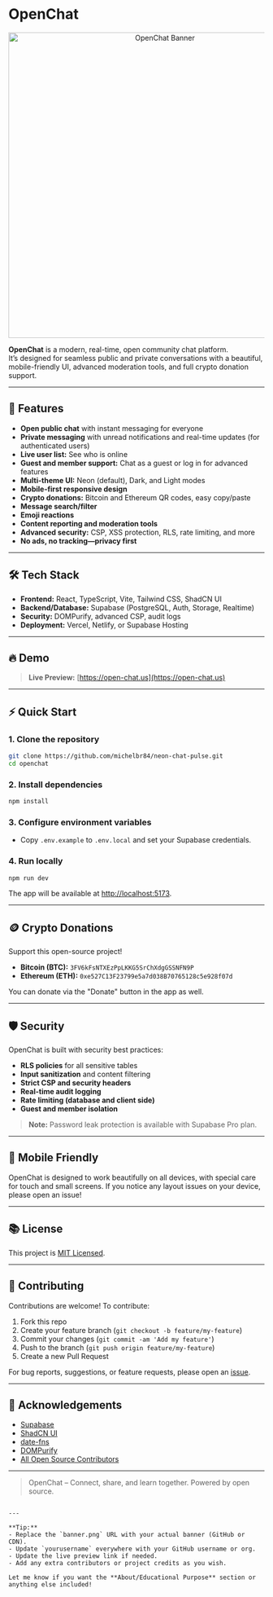 # OpenChat

<p align="center">
  <img src="https://github.com/michelbr84/neon-chat-pulse/blob/main/openchat.png" alt="OpenChat Banner" width="600"/>
</p>

**OpenChat** is a modern, real-time, open community chat platform.  
It’s designed for seamless public and private conversations with a beautiful, mobile-friendly UI, advanced moderation tools, and full crypto donation support.

---

## 🚀 Features

- **Open public chat** with instant messaging for everyone
- **Private messaging** with unread notifications and real-time updates (for authenticated users)
- **Live user list:** See who is online
- **Guest and member support:** Chat as a guest or log in for advanced features
- **Multi-theme UI:** Neon (default), Dark, and Light modes
- **Mobile-first responsive design**
- **Crypto donations:** Bitcoin and Ethereum QR codes, easy copy/paste
- **Message search/filter**
- **Emoji reactions**
- **Content reporting and moderation tools**
- **Advanced security:** CSP, XSS protection, RLS, rate limiting, and more
- **No ads, no tracking—privacy first**

---

## 🛠️ Tech Stack

- **Frontend:** React, TypeScript, Vite, Tailwind CSS, ShadCN UI
- **Backend/Database:** Supabase (PostgreSQL, Auth, Storage, Realtime)
- **Security:** DOMPurify, advanced CSP, audit logs
- **Deployment:** Vercel, Netlify, or Supabase Hosting

---

## 🔥 Demo

> **Live Preview:** [https://open-chat.us](https://open-chat.us)

---

## ⚡ Quick Start

### 1. Clone the repository

```bash
git clone https://github.com/michelbr84/neon-chat-pulse.git
cd openchat
````

### 2. Install dependencies

```bash
npm install
```

### 3. Configure environment variables

* Copy `.env.example` to `.env.local` and set your Supabase credentials.

### 4. Run locally

```bash
npm run dev
```

The app will be available at [http://localhost:5173](http://localhost:5173).

---

## 🪙 Crypto Donations

Support this open-source project!

* **Bitcoin (BTC):** `3FV6kFsNTXEzPpLKKG5SrChXdgGSSNFN9P`
* **Ethereum (ETH):** `0xe527C13F23799e5a7d038B70765128c5e928f07d`

You can donate via the "Donate" button in the app as well.

---

## 🛡️ Security

OpenChat is built with security best practices:

* **RLS policies** for all sensitive tables
* **Input sanitization** and content filtering
* **Strict CSP and security headers**
* **Real-time audit logging**
* **Rate limiting (database and client side)**
* **Guest and member isolation**

> **Note:** Password leak protection is available with Supabase Pro plan.

---

## 📱 Mobile Friendly

OpenChat is designed to work beautifully on all devices, with special care for touch and small screens.
If you notice any layout issues on your device, please open an issue!

---

## 📚 License

This project is [MIT Licensed](LICENSE).

---

## 🤝 Contributing

Contributions are welcome! To contribute:

1. Fork this repo
2. Create your feature branch (`git checkout -b feature/my-feature`)
3. Commit your changes (`git commit -am 'Add my feature'`)
4. Push to the branch (`git push origin feature/my-feature`)
5. Create a new Pull Request

For bug reports, suggestions, or feature requests, please open an [issue](https://github.com/yourusername/openchat/issues).

---

## 🙏 Acknowledgements

* [Supabase](https://supabase.com/)
* [ShadCN UI](https://ui.shadcn.com/)
* [date-fns](https://date-fns.org/)
* [DOMPurify](https://github.com/cure53/DOMPurify)
* [All Open Source Contributors](https://github.com/yourusername/openchat/graphs/contributors)

---

> OpenChat – Connect, share, and learn together.
> Powered by open source.

```

---

**Tip:**  
- Replace the `banner.png` URL with your actual banner (GitHub or CDN).
- Update `yourusername` everywhere with your GitHub username or org.
- Update the live preview link if needed.
- Add any extra contributors or project credits as you wish.

Let me know if you want the **About/Educational Purpose** section or anything else included!
```

